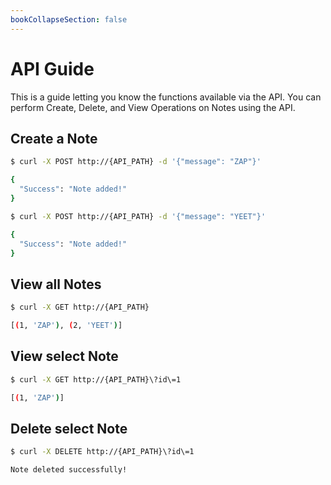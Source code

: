 ```yaml
---
bookCollapseSection: false
---
```


# API Guide

This is a guide letting you know the functions available via the API. You can perform Create, Delete, and View Operations on Notes using the API.

## Create a Note

```bash
$ curl -X POST http://{API_PATH} -d '{"message": "ZAP"}'

{
  "Success": "Note added!"
}

$ curl -X POST http://{API_PATH} -d '{"message": "YEET"}'

{
  "Success": "Note added!"
}
```

## View all Notes

```bash
$ curl -X GET http://{API_PATH}

[(1, 'ZAP'), (2, 'YEET')]
```

## View select Note

```bash
$ curl -X GET http://{API_PATH}\?id\=1

[(1, 'ZAP')]
```

## Delete select Note

```bash
$ curl -X DELETE http://{API_PATH}\?id\=1

Note deleted successfully!
```
